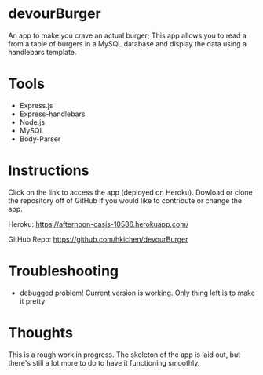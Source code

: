 # devourBurger
An app to make you crave an actual burger; This app allows you to read a from a table of burgers in a MySQL database and display the data using a handlebars template.

# Tools
- Express.js
- Express-handlebars
- Node.js
- MySQL
- Body-Parser

# Instructions

Click on the link to access the app (deployed on Heroku). Dowload or clone the repository off of GitHub if you would like to contribute or change the app.

Heroku: https://afternoon-oasis-10586.herokuapp.com/

GitHub Repo: https://github.com/hkichen/devourBurger

# Troubleshooting
- debugged problem! Current version is working. Only thing left is to make it pretty

# Thoughts
This is a rough work in progress. The skeleton of the app is laid out, but there's still a lot more to do to have it functioning smoothly.
